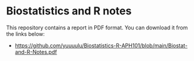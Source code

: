 # Biostatistics and R notes

This repository contains a report in PDF format. You can download it from the links below:

- https://github.com/yuuuulu/Biostatistics-R-APH101/blob/main/Biostat-and-R-Notes.pdf

